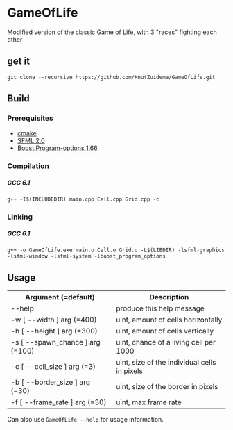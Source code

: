 # GameOfLife
Modified version of the classic Game of Life, with 3 "races" fighting each other

<h2>get it</h2>
<code>git clone --recursive https://github.com/KnutZuidema/GameOfLife.git</code>

<h2>Build</h2>

<h3>Prerequisites</h3>

<ul>
<li><a href=#>cmake</a></li>
<li><a href=https://www.sfml-dev.org/>SFML 2.0</a></li>
<li><a href=http://www.boost.org/doc/libs/1_66_0/doc/html/program_options.html>Boost.Program-options 1.66</a></li>
</ul>

<h3>Compilation</h3>

<h5>GCC 6.1</h5>
<code>g++ -I$(INCLUDEDIR) main.cpp Cell.cpp Grid.cpp -c</code>

<h3>Linking</h3>

<h5>GCC 6.1</h5>
<code>g++ -o GameOfLife.exe main.o Cell.o Grid.o -L$(LIBDIR) -lsfml-graphics -lsfml-window -lsfml-system -lboost_program_options</code>

<h2>Usage</h2>

<table>
<tr><th>Argument (=default)</th><th>Description</th></tr>
<tr><td>--help</td><td>produce this help message</td></tr>
<tr><td>-w [ --width ] arg (=400)</td><td>uint, amount of cells horizontally</td></tr>
<tr><td>-h [ --height ] arg (=300)</td><td>uint, amount of cells vertically</td></tr>
<tr><td>-s [ --spawn_chance ] arg (=100)</td><td>uint, chance of a living cell per 1000</td></tr>
<tr><td>-c [ --cell_size ] arg (=3)</td><td>uint, size of the individual cells in pixels</td></tr>
<tr><td>-b [ --border_size ] arg (=30)</td><td>uint, size of the border in pixels</td></tr>
<tr><td>-f [ --frame_rate ] arg (=30)</td><td>uint, max frame rate</td></tr>
</table>

Can also use <code>GameOfLife --help</code> for usage information.
